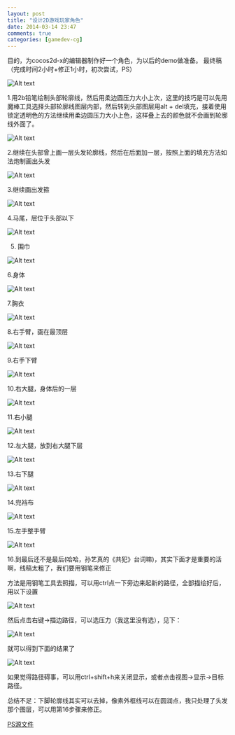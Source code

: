 ```yaml
---
layout: post
title: "设计2D游戏玩家角色"
date: 2014-03-14 23:47
comments: true
categories: [gamedev-cg] 
---
```

目的，为cocos2d-x的编辑器制作好一个角色，为以后的demo做准备。
最终稿（完成时间2小时+修正1小时，初次尝试，PS）

![Alt text](/images/evoup/2dcharactor_cg/01.png)

1.用2b铅笔绘制头部轮廓线，然后用柔边圆压力大小上次，这里的技巧是可以先用魔棒工具选择头部轮廓线图层内部，然后转到头部图层用alt + del填充，接着使用锁定透明色的方法继续用柔边圆压力大小上色，这样叠上去的颜色就不会画到轮廓线外面了。
<!-- more -->
![Alt text](/images/evoup/2dcharactor_cg/02.png)


2.继续在头部曾上画一层头发轮廓线，然后在后面加一层，按照上面的填充方法如法炮制画出头发

![Alt text](/images/evoup/2dcharactor_cg/03.png)

3.继续画出发箍

![Alt text](/images/evoup/2dcharactor_cg/04.png)

4.马尾，层位于头部以下

![Alt text](/images/evoup/2dcharactor_cg/05.png)

5. 围巾

![Alt text](/images/evoup/2dcharactor_cg/06.png)

6.身体

![Alt text](/images/evoup/2dcharactor_cg/07.png)

7.胸衣

![Alt text](/images/evoup/2dcharactor_cg/08.png)

8.右手臂，画在最顶层

![Alt text](/images/evoup/2dcharactor_cg/09.png)

9.右手下臂

![Alt text](/images/evoup/2dcharactor_cg/10.png)

10.右大腿，身体后的一层

![Alt text](/images/evoup/2dcharactor_cg/11.png)

11.右小腿

![Alt text](/images/evoup/2dcharactor_cg/12.png)

12.左大腿，放到右大腿下层

![Alt text](/images/evoup/2dcharactor_cg/13.png)

13.右下腿

![Alt text](/images/evoup/2dcharactor_cg/14.png)

14.兜裆布

![Alt text](/images/evoup/2dcharactor_cg/15.png)

15.左手整手臂

![Alt text](/images/evoup/2dcharactor_cg/16.png)

16.到最后还不是最后(哈哈，孙艺真的《共犯》台词嘛)，其实下面才是重要的活啊，线稿太粗了，我们要用钢笔来修正

方法是用钢笔工具去照描，可以用ctrl点一下旁边来起新的路径，全部描绘好后，用以下设置

![Alt text](/images/evoup/2dcharactor_cg/18.png)

然后点击右键->描边路径，可以选压力（我这里没有选），见下：

![Alt text](/images/evoup/2dcharactor_cg/17.png)

就可以得到下面的结果了

![Alt text](/images/evoup/2dcharactor_cg/01.png)

如果觉得路径碍事，可以用ctrl+shift+h来关闭显示，或者点击视图->显示->目标路径。

总结不足：下脚轮廓线其实可以去掉，像素外框线可以在圆润点，我只处理了头发那个图层，可以用第16步骤来修正。

<a href="http://pan.baidu.com/s/1hqKFQ1e" target=_BLANK>PS源文件</a>
